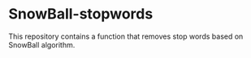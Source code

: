 # SnowBall-stopwords
This repository contains a function that removes stop words based on SnowBall algorithm.
